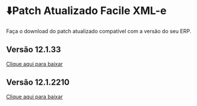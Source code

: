 

# ⬇️Patch Atualizado Facile XML-e

Faça o download do patch atualizado compatível com a versão do seu ERP.

## Versão 12.1.33

<p><a href="https://www.dropbox.com/sh/0itkydgpj3pufjq/AADGvcUlxlSTf9iOnHNYvX46a?dl=0" title="Baixar versão 12.1.33" target="_blank" rel="noopener noreferrer">Clique aqui para baixar</a></p>

## Versão 12.1.2210

<p><a href="https://www.dropbox.com/sh/0itkydgpj3pufjq/AADGvcUlxlSTf9iOnHNYvX46a?dl=0" title="Baixar versão 12.1.2210" target="_blank" rel="noopener noreferrer">Clique aqui para baixar</a></p>
